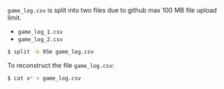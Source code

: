 `game_log.csv` is split into two files due to github max 100 MB file upload limit. 
- `game_log_1.csv`
- `game_log_2.csv`

```bash
$ split -b 95m game_log.csv
```


To reconstruct the file `game_log.csv`:
```bash
$ cat x* > game_log.csv
```
